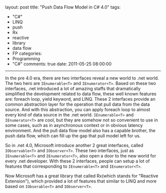 layout: post
title: "Push Data Flow Model in C# 4.0"
tags:
  - "C#"
  - LINQ
  - push
  - Rx
  - reactive  
  - library
  - data flow  
  - FP
categories:
  - Programming
  - "C#"
comments: true
date: 2011-05-25 08:00:00
---
In the pre 4.0 era, there are two interfaces reveal a new world to .net world. The two hero are `IEnumerable<T>` and `IEnumerator<T>`.
Based on these two interfaces, .net introduced a lot of amazing staffs that dramatically simplified the development related to data flow, these well known features are: foreach loop, yield keyword, and LINQ.
These 2 interfaces provide an common abstraction layer for the operation that pull data from the data source. And with this abstraction, you can apply foreach loop to almost every kind of data source in the .net world.
`IEnumerable<T>` and `IEnumerator<T>` are cool, but they are somehow not so convenient to use in some cases, such as in asynchronous context or in obvious latency environment.
And the pull data flow model also has a capable brother, the push data flow, which can fill up the gap that pull model left for us.

So in .net 4.0, Microsoft introduce another 2 great interfaces, called `IObservable<T>` and `IObserver<T>`. These two interfaces, just as `IEnumerable<T>` and `IEnumerator<T>`, also open a door to the new world for every .net developer. With these 2 interfaces, people can setup a lot of features that corresponding to `IEnumerable<T>` and `IEnumerator<T>`.

Now Microsoft has a great library that called Rx(which stands for "Reactive Extension"), which provided a lot of features that similar to LINQ and more based on `IObserable<T>` and `IObserver<T>`.
